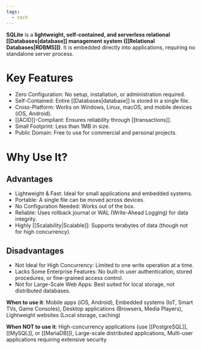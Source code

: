 ```yaml
---
tags:
  - tech
---
```

**SQLite** is a **lightweight, self-contained, and serverless relational [[Databases|database]] management system ([[Relational Databases|RDBMS]])**.
It is embedded directly into applications, requiring no standalone server process.

# Key Features
- Zero Configuration: No setup, installation, or administration required.
- Self-Contained: Entire [[Databases|database]] is stored in a single file.
- Cross-Platform: Works on Windows, Linux, macOS, and mobile devices (iOS, Android).
- [[ACID]]-Compliant: Ensures reliability through [[transactions]].
- Small Footprint: Less than 1MB in size.
- Public Domain: Free to use for commercial and personal projects.

# Why Use It?
## Advantages
- Lightweight & Fast: Ideal for small applications and embedded systems.
- Portable: A single file can be moved across devices.
- No Configuration Needed: Works out of the box.
-  Reliable: Uses rollback journal or WAL (Write-Ahead Logging) for data integrity.
- Highly [[Scalability|Scalable]]: Supports terabytes of data (though not for high concurrency).

## Disadvantages
- Not Ideal for High Concurrency: Limited to one write operation at a time.
- Lacks Some Enterprise Features: No built-in user authentication, stored procedures, or fine-grained access control.
- Not for Large-Scale Web Apps: Best suited for local storage, not distributed databases.

**When to use it**: Mobile apps (iOS, Android), Embedded systems (IoT, Smart TVs, Game Consoles), Desktop applications (Browsers, Media Players), Lightweight websites (Local storage, caching)

**When NOT to use it**: High-concurrency applications (use [[PostgreSQL]], [[MySQL]], or [[MariaDB]]),
Large-scale distributed applications, Multi-user applications requiring extensive security
